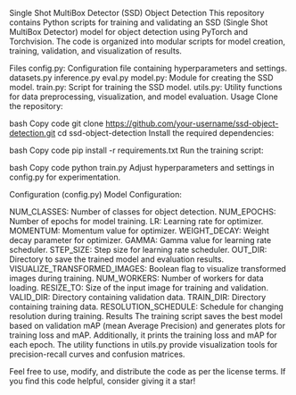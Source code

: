 
Single Shot MultiBox Detector (SSD) Object Detection
This repository contains Python scripts for training and validating an SSD (Single Shot MultiBox Detector) model for object detection using PyTorch and Torchvision. The code is organized into modular scripts for model creation, training, validation, and visualization of results.

Files
config.py: Configuration file containing hyperparameters and settings.
datasets.py
inference.py
eval.py
model.py: Module for creating the SSD model.
train.py: Script for training the SSD model.
utils.py: Utility functions for data preprocessing, visualization, and model evaluation.
Usage
Clone the repository:

bash
Copy code
git clone https://github.com/your-username/ssd-object-detection.git
cd ssd-object-detection
Install the required dependencies:

bash
Copy code
pip install -r requirements.txt
Run the training script:

bash
Copy code
python train.py
Adjust hyperparameters and settings in config.py for experimentation.

Configuration (config.py)
Model Configuration:

NUM_CLASSES: Number of classes for object detection.
NUM_EPOCHS: Number of epochs for model training.
LR: Learning rate for optimizer.
MOMENTUM: Momentum value for optimizer.
WEIGHT_DECAY: Weight decay parameter for optimizer.
GAMMA: Gamma value for learning rate scheduler.
STEP_SIZE: Step size for learning rate scheduler.
OUT_DIR: Directory to save the trained model and evaluation results.
VISUALIZE_TRANSFORMED_IMAGES: Boolean flag to visualize transformed images during training.
NUM_WORKERS: Number of workers for data loading.
RESIZE_TO: Size of the input image for training and validation.
VALID_DIR: Directory containing validation data.
TRAIN_DIR: Directory containing training data.
RESOLUTION_SCHEDULE: Schedule for changing resolution during training.
Results
The training script saves the best model based on validation mAP (mean Average Precision) and generates plots for training loss and mAP. Additionally, it prints the training loss and mAP for each epoch. The utility functions in utils.py provide visualization tools for precision-recall curves and confusion matrices.

Feel free to use, modify, and distribute the code as per the license terms. If you find this code helpful, consider giving it a star!
